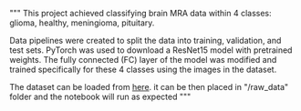 """
This project achieved classifying brain MRA data within 4 classes: glioma, healthy, meningioma, pituitary.

Data pipelines were created to split the data into training, validation, and test sets. PyTorch was used to download a ResNet15 model with pretrained weights. The fully connected (FC) layer of the model was modified and trained specifically for these 4 classes using the images in the dataset.

The dataset can be loaded from [here](https://www.kaggle.com/datasets/rm1000/brain-tumor-mri-scans).
it can be then placed in "/raw_data" folder and the notebook will run as expected
"""
